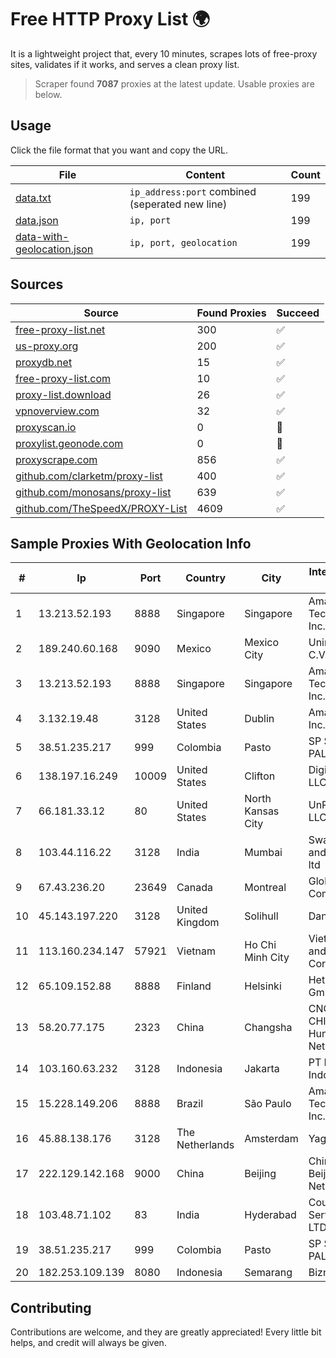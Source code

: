 
# Free HTTP Proxy List 🌍

It is a lightweight project that, every 10 minutes, scrapes lots of free-proxy sites, validates if it works, and serves a clean proxy list.


> Scraper found **7087** proxies at the latest update. Usable proxies are below.

## Usage

Click the file format that you want and copy the URL.


|File|Content|Count|
|----|-------|-----|
|[data.txt](https://raw.githubusercontent.com/themiralay/Proxy-List-World/master/data.txt)|`ip_address:port` combined (seperated new line)|199|
|[data.json](https://raw.githubusercontent.com/themiralay/Proxy-List-World/master/data.json)|`ip, port`|199|
|[data-with-geolocation.json](https://raw.githubusercontent.com/themiralay/Proxy-List-World/master/data-with-geolocation.json)|`ip, port, geolocation`|199|

## Sources

|Source|Found Proxies|Succeed|
|------|-------------|-------|
|[free-proxy-list.net](https://free-proxy-list.net)|300|✅|
|[us-proxy.org](https://www.us-proxy.org)|200|✅|
|[proxydb.net](http://proxydb.net)|15|✅|
|[free-proxy-list.com](https://free-proxy-list.com/?page=&port=&type%5B%5D=http&type%5B%5D=https&up_time=0&search=Search)|10|✅|
|[proxy-list.download](https://www.proxy-list.download/HTTP)|26|✅|
|[vpnoverview.com](https://vpnoverview.com/privacy/anonymous-browsing/free-proxy-servers)|32|✅|
|[proxyscan.io](https://www.proxyscan.io)|0|🚫|
|[proxylist.geonode.com](https://proxylist.geonode.com/api/proxy-list?limit=300&page=1&sort_by=lastChecked&sort_type=desc&protocols=http,https)|0|🚫|
|[proxyscrape.com](https://api.proxyscrape.com/v2/?request=displayproxies&protocol=http&timeout=10000&country=all&ssl=all&anonymity=all)|856|✅|
|[github.com/clarketm/proxy-list](https://raw.githubusercontent.com/clarketm/proxy-list/master/proxy-list-raw.txt)|400|✅|
|[github.com/monosans/proxy-list](https://raw.githubusercontent.com/monosans/proxy-list/main/proxies/http.txt)|639|✅|
|[github.com/TheSpeedX/PROXY-List](https://raw.githubusercontent.com/TheSpeedX/PROXY-List/master/http.txt)|4609|✅|


## Sample Proxies With Geolocation Info

|#|Ip|Port|Country|City|Internet Service Provider|
|-|--|----|-------|----|-------------------------|
|1|13.213.52.193|8888|Singapore|Singapore|Amazon Technologies Inc.|
|2|189.240.60.168|9090|Mexico|Mexico City|Uninet S.A. de C.V.|
|3|13.213.52.193|8888|Singapore|Singapore|Amazon Technologies Inc.|
|4|3.132.19.48|3128|United States|Dublin|Amazon.com, Inc.|
|5|38.51.235.217|999|Colombia|Pasto|SP SISTEMAS PALACIOS LTDA|
|6|138.197.16.249|10009|United States|Clifton|DigitalOcean, LLC|
|7|66.181.33.12|80|United States|North Kansas City|UnReal Servers, LLC|
|8|103.44.116.22|3128|India|Mumbai|Swastik Internet and Cables pvt. ltd|
|9|67.43.236.20|23649|Canada|Montreal|GloboTech Communications|
|10|45.143.197.220|3128|United Kingdom|Solihull|Daniel Jackson|
|11|113.160.234.147|57921|Vietnam|Ho Chi Minh City|VietNam Post and Telecom Corporation|
|12|65.109.152.88|8888|Finland|Helsinki|Hetzner Online GmbH|
|13|58.20.77.175|2323|China|Changsha|CNC Group CHINA169 Hunan Province Network|
|14|103.160.63.232|3128|Indonesia|Jakarta|PT Herza Digital Indonesia|
|15|15.228.149.206|8888|Brazil|São Paulo|Amazon Technologies Inc.|
|16|45.88.138.176|3128|The Netherlands|Amsterdam|Yaglom Labs Ltd|
|17|222.129.142.168|9000|China|Beijing|China Unicom Beijing Province Network|
|18|103.48.71.102|83|India|Hyderabad|Country Online Services PVT LTD|
|19|38.51.235.217|999|Colombia|Pasto|SP SISTEMAS PALACIOS LTDA|
|20|182.253.109.139|8080|Indonesia|Semarang|Biznet Metronet|



## Contributing

Contributions are welcome, and they are greatly appreciated! Every
little bit helps, and credit will always be given.

